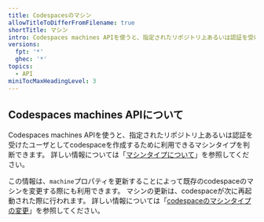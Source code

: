```yaml
---
title: Codespacesのマシン
allowTitleToDifferFromFilename: true
shortTitle: マシン
intro: Codespaces machines APIを使うと、指定されたリポジトリ上あるいは認証を受けたユーザとしてcodespaceを作成するために利用できるマシンタイプを判断できます。
versions:
  fpt: '*'
  ghec: '*'
topics:
  - API
miniTocMaxHeadingLevel: 3
---
```


## Codespaces machines APIについて

Codespaces machines APIを使うと、指定されたリポジトリ上あるいは認証を受けたユーザとしてcodespaceを作成するために利用できるマシンタイプを判断できます。 詳しい情報については「[マシンタイプについて](/codespaces/developing-in-codespaces/changing-the-machine-type-for-your-codespace#about-machine-types)」を参照してください。

この情報は、`machine`プロパティを更新することによって既存のcodespaceのマシンを変更する際にも利用できます。 マシンの更新は、codespaceが次に再起動された際に行われます。 詳しい情報については「[codespaceのマシンタイプの変更](/codespaces/developing-in-codespaces/changing-the-machine-type-for-your-codespace)」を参照してください。
